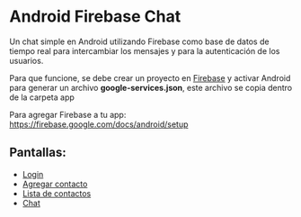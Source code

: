 # Android Firebase Chat

Un chat simple en Android utilizando Firebase como base de datos de tiempo real para intercambiar los mensajes y para la autenticación de los usuarios.

Para que funcione, se debe crear un proyecto en [Firebase](https://www.firebase.com/) y activar Android para generar un archivo __google-services.json__, este archivo se copia dentro de la carpeta app

Para agregar Firebase a tu app: https://firebase.google.com/docs/android/setup

## Pantallas:

* [Login](./screenshots/1-login.png)
* [Agregar contacto](./screenshots/2-add_contact.png)
* [Lista de contactos](./screenshots/3-user_list.png)
* [Chat](./screenshots/4-chat.png)
